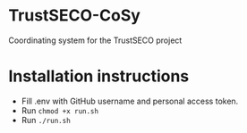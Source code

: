 # TrustSECO-CoSy
Coordinating system for the TrustSECO project

# Installation instructions
- Fill .env with GitHub username and personal access token.
- Run ``chmod +x run.sh``
- Run ``./run.sh``
